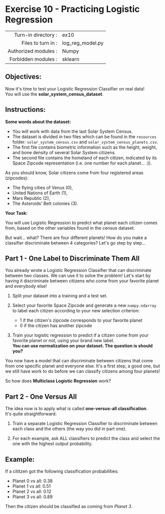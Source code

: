 # Exercise 10 - Practicing Logistic Regression

|                         |                         |
| -----------------------:| ----------------------- |
|   Turn-in directory :   |  ex10                   |
|   Files to turn in :    |  log_reg_model.py       |
|   Authorized modules :  |  Numpy              |
|   Forbidden modules :   |  sklearn            |

## Objectives:

Now it's time to test your Logistic Regression Classifier on real data!  
You will use the **solar_system_census_dataset**. 

## Instructions:

**Some words about the dataset:**
* You will work with data from the last Solar System Census.
* The dataset is divided in two files which can be found in the `resources` folder: `solar_system_census.csv` and `solar_system_census_planets.csv`.
* The first file contains biometric information such as the height, weight, and bone density of several Solar System citizens.
* The second file contains the homeland of each citizen, indicated by its Space Zipcode representation (i.e. one number for each planet... :)).  


As you should know, Solar citizens come from four registered areas (zipcodes): 
- The flying cities of Venus (0), 
- United Nations of Earth (1), 
- Mars Republic (2), 
- The Asteroids' Belt colonies (3).

**Your Task:**  

You will use Logistic Regression to predict what planet each citizen comes from, based on the other variables found in the census dataset.  

But wait... what? There are four different planets! How do you make a classifier discriminate between 4 categories? Let's go step by step...

## Part 1 - One Label to Discriminate Them All

You already wrote a Logistic Regression Classifier that can discriminate between two classes. We can use it to solve the problem! Let's start by having it discriminate between citizens who come from your favorite planet and everybody else!

1) Split your dataset into a training and a test set.

2) Select your favorite Space Zipcode and generate a new `numpy.ndarray` to label each citizen according to your new selection criterion:
    - $1$ if the citizen's zipcode corresponds to your favorite planet
    - $0$ if the citizen has another zipcode

3) Train your logistic regression to predict if a citizen come from your favorite planet or not, using your brand new label.  
   **You can use normalization on your dataset. The question is should you?**

You now have a model that can discriminate between citizens that come from one specific planet and everyone else. It's a first step, a good one, but we still have work to do before we can classify citizens among four planets!  

So how does **Multiclass Logistic Regression** work?  

## Part 2 - One Versus All

The idea now is to apply what is called **one-versus-all classification**.  
It's quite straightforward:

1) Train a separate Logistic Regression Classifier to discriminate between each class and the others (the way you did in part one).
   
2) For each example, ask ALL classifiers to predict the class and select the one with the highest output probability. 

## Example:
If a cititzen got the following classification probabilities: 
- Planet 0 vs all: 0.38
- Planet 1 vs all: 0.51
- Planet 2 vs all: 0.12
- Planet 3 vs all: 0.89  

Then the citizen should be classified as coming from *Planet 3*. 
